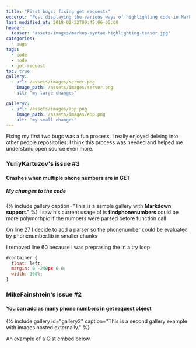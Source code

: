 ```yaml
---
title: "First bugs: fixing get requests"
excerpt: "Post displaying the various ways of highlighting code in Markdown."
last_modified_at: 2018-02-22T09:45:06-05:00
header:
  teaser: "assets/images/markup-syntax-highlighting-teaser.jpg"
categories:
  - bugs
tags: 
  - code
  - node
  - get-request
toc: true
gallery:
  - url: /assets/images/server.png
    image_path: /assets/images/server.png
    alt: "my large changes"

gallery2:
  - url: /assets/images/app.png
    image_path: /assets/images/app.png
    alt: "my small changes"
---
```


Fixing my first two bugs was a fun process, I really enjoyed delving into other people repositories. I think this process was needed and helped me understand open source even more.



### YuriyKartuzov's issue #3

#### Crashes when multiple phone numbers are in GET

##### My changes to the code
{% include gallery caption="This is a sample gallery with **Markdown support**." %}
I saw his current usage of is **findphonenumbers** could be more polymorhpic if the numbers were parsed before function call


On line 27 I decide to add a parser so the phonenumber could be evaluated by phonenumber.lib in smaller chunks


I removed line 60 because i was preprasing the in a try loop


```js
#container {
  float: left;
  margin: 0 -240px 0 0;
  width: 100%;
}
```

### MikeFainshtein's issue #2

#### You can add as many phone numbers in get request object

{% include gallery id="gallery2" caption="This is a second gallery example with images hosted externally." %}


An example of a Gist embed below.

<script src="https://gist.github.com/mmistakes/77c68fbb07731a456805a7b473f47841.js"></script>